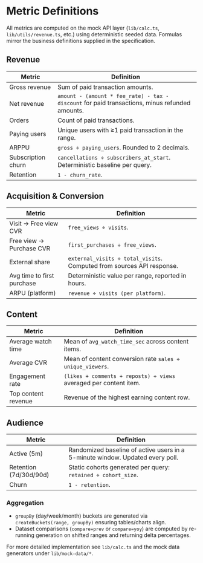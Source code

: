 # Metric Definitions

All metrics are computed on the mock API layer (`lib/calc.ts`, `lib/utils/revenue.ts`, etc.) using deterministic seeded data. Formulas mirror the business definitions supplied in the specification.

## Revenue

| Metric | Definition |
| ------ | ---------- |
| Gross revenue | Sum of paid transaction amounts. |
| Net revenue | `amount - (amount * fee_rate) - tax - discount` for paid transactions, minus refunded amounts. |
| Orders | Count of paid transactions. |
| Paying users | Unique users with ≥1 paid transaction in the range. |
| ARPPU | `gross ÷ paying_users`. Rounded to 2 decimals. |
| Subscription churn | `cancellations ÷ subscribers_at_start`. Deterministic baseline per query. |
| Retention | `1 - churn_rate`. |

## Acquisition & Conversion

| Metric | Definition |
| ------ | ---------- |
| Visit → Free view CVR | `free_views ÷ visits`. |
| Free view → Purchase CVR | `first_purchases ÷ free_views`. |
| External share | `external_visits ÷ total_visits`. Computed from sources API response. |
| Avg time to first purchase | Deterministic value per range, reported in hours. |
| ARPU (platform) | `revenue ÷ visits (per platform)`. |

## Content

| Metric | Definition |
| ------ | ---------- |
| Average watch time | Mean of `avg_watch_time_sec` across content items. |
| Average CVR | Mean of content conversion rate `sales ÷ unique_viewers`. |
| Engagement rate | `(likes + comments + reposts) ÷ views` averaged per content item. |
| Top content revenue | Revenue of the highest earning content row. |

## Audience

| Metric | Definition |
| ------ | ---------- |
| Active (5m) | Randomized baseline of active users in a 5-minute window. Updated every poll. |
| Retention (7d/30d/90d) | Static cohorts generated per query: `retained ÷ cohort_size`. |
| Churn | `1 - retention`. |

### Aggregation

- `groupBy` (day/week/month) buckets are generated via `createBuckets(range, groupBy)` ensuring tables/charts align.
- Dataset comparisons (`compare=prev` or `compare=yoy`) are computed by re-running generation on shifted ranges and returning delta percentages.

For more detailed implementation see `lib/calc.ts` and the mock data generators under `lib/mock-data/*`.
